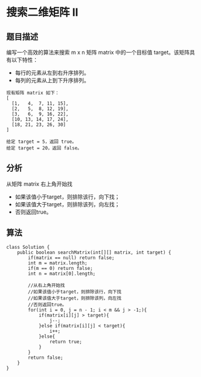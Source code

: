 # 搜索二维矩阵 II

## 题目描述

编写一个高效的算法来搜索 m x n 矩阵 matrix 中的一个目标值 target。该矩阵具有以下特性：

* 每行的元素从左到右升序排列。
* 每列的元素从上到下升序排列。

```
现有矩阵 matrix 如下：
[
  [1,   4,  7, 11, 15],
  [2,   5,  8, 12, 19],
  [3,   6,  9, 16, 22],
  [10, 13, 14, 17, 24],
  [18, 21, 23, 26, 30]
]

给定 target = 5，返回 true。
给定 target = 20，返回 false。
```

## 分析

从矩阵 matrix 右上角开始找

* 如果该值小于target，则排除该行，向下找；
* 如果该值大于target，则排除该列，向左找；
* 否则返回true。

## 算法

```
class Solution {
    public boolean searchMatrix(int[][] matrix, int target) {
        if(matrix == null) return false;
        int m = matrix.length;
        if(m == 0) return false;
        int n = matrix[0].length;
        
        //从右上角开始找
        //如果该值小于target，则排除该行，向下找
        //如果该值大于target，则排除该列，向左找
        //否则返回true。
        for(int i = 0, j = n - 1; i < m && j > -1;){
            if(matrix[i][j] > target){
                j--;
            }else if(matrix[i][j] < target){
                i++;
            }else{
                return true;
            }
        }
        return false;
    }
}
```